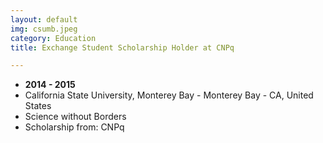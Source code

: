```yaml
---
layout: default
img: csumb.jpeg
category: Education
title: Exchange Student Scholarship Holder at CNPq

---
```


* __2014 - 2015__
* California State University, Monterey Bay - Monterey Bay - CA, United States
* Science without Borders
* Scholarship from: CNPq

